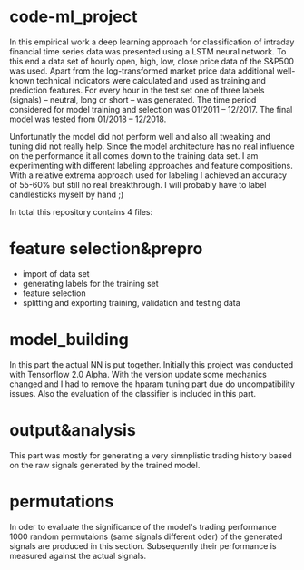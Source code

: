 # code-ml_project

In this empirical work a deep learning approach for classification of intraday financial time series data
was presented using a LSTM neural network. To this end a data set of hourly open, high, low,
close price data of the S&P500 was used. Apart from the log-transformed market price data
additional well-known technical indicators were calculated and used as training and prediction
features. For every hour in the test set one of three labels (signals) – neutral, long or short – was
generated. The time period considered for model training and selection was 01/2011 – 12/2017.
The final model was tested from 01/2018 – 12/2018.

Unfortunatly the model did not perform well and also all tweaking and tuning did not really help. Since the model architecture has no real influence on the performance it all comes down to the training data set. I am experimenting with different labeling approaches and feature compositions. With a relative extrema approach used for labeling I achieved an accuracy of 55-60% but still no real breakthrough. I will probably have to label candlesticks myself by hand ;) 

In total this repository contains 4 files: 

# feature selection&prepro
* import of data set  
* generating labels for the training set
* feature selection
* splitting and exporting training, validation and testing data

# model_building
In this part the actual NN is put together. Initially this project was conducted with Tensorflow 2.0 Alpha. With the version update some mechanics changed and I had to remove the hparam tuning part due do uncompatibility issues. 
Also the evaluation of the classifier is included in this part. 

# output&analysis
This part was mostly for generating a very simnplistic trading history based on the raw signals generated by the trained model. 

# permutations
In oder to evaluate the significance of the model's trading performance 1000 random permutaions (same signals different oder) of the generated signals are produced in this section. Subsequently their performance is measured against the actual signals. 

